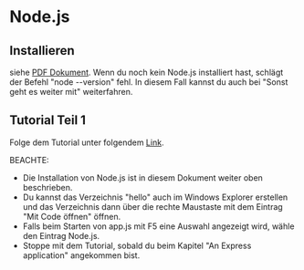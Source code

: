 # Node.js 

## Installieren
siehe [PDF Dokument](../pdfs/node-js-aktualisieren.pdf). Wenn du noch kein Node.js installiert hast, schlägt der Befehl "node --version" fehl. In diesem Fall kannst du auch bei "Sonst geht es weiter mit" weiterfahren.

## Tutorial Teil 1
Folge dem Tutorial unter folgendem [Link](https://code.visualstudio.com/docs/nodejs/nodejs-tutorial).

BEACHTE:
- Die Installation von Node.js ist in diesem Dokument weiter oben beschrieben.
- Du kannst das Verzeichnis "hello" auch im Windows Explorer erstellen und das Verzeichnis dann über die rechte Maustaste mit dem Eintrag "Mit Code öffnen" öffnen. 
- Falls beim Starten von app.js mit F5 eine Auswahl angezeigt wird, wähle den Eintrag Node.js.
- Stoppe mit dem Tutorial, sobald du beim Kapitel "An Express application" angekommen bist.
